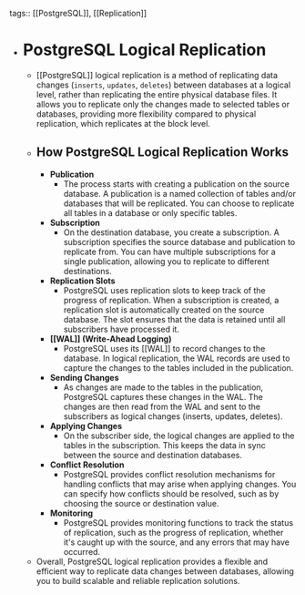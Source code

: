 tags:: [[PostgreSQL]], [[Replication]]

- # PostgreSQL Logical Replication
	- [[PostgreSQL]] logical replication is a method of replicating data changes (`inserts`, `updates`, `deletes`) between databases at a logical level, rather than replicating the entire physical database files. It allows you to replicate only the changes made to selected tables or databases, providing more flexibility compared to physical replication, which replicates at the block level.
	- ## How PostgreSQL Logical Replication Works
		- **Publication**
			- The process starts with creating a publication on the source database. A publication is a named collection of tables and/or databases that will be replicated. You can choose to replicate all tables in a database or only specific tables.
		- **Subscription**
			- On the destination database, you create a subscription. A subscription specifies the source database and publication to replicate from. You can have multiple subscriptions for a single publication, allowing you to replicate to different destinations.
		- **Replication Slots**
			- PostgreSQL uses replication slots to keep track of the progress of replication. When a subscription is created, a replication slot is automatically created on the source database. The slot ensures that the data is retained until all subscribers have processed it.
		- **[[WAL]] (Write-Ahead Logging)**
			- PostgreSQL uses its [[WAL]] to record changes to the database. In logical replication, the WAL records are used to capture the changes to the tables included in the publication.
		- **Sending Changes**
			- As changes are made to the tables in the publication, PostgreSQL captures these changes in the WAL. The changes are then read from the WAL and sent to the subscribers as logical changes (inserts, updates, deletes).
		- **Applying Changes**
			- On the subscriber side, the logical changes are applied to the tables in the subscription. This keeps the data in sync between the source and destination databases.
		- **Conflict Resolution**
			- PostgreSQL provides conflict resolution mechanisms for handling conflicts that may arise when applying changes. You can specify how conflicts should be resolved, such as by choosing the source or destination value.
		- **Monitoring**
			- PostgreSQL provides monitoring functions to track the status of replication, such as the progress of replication, whether it's caught up with the source, and any errors that may have occurred.
	- Overall, PostgreSQL logical replication provides a flexible and efficient way to replicate data changes between databases, allowing you to build scalable and reliable replication solutions.